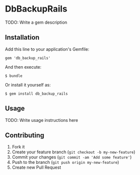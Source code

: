 # DbBackupRails

TODO: Write a gem description

## Installation

Add this line to your application's Gemfile:

    gem 'db_backup_rails'

And then execute:

    $ bundle

Or install it yourself as:

    $ gem install db_backup_rails

## Usage

TODO: Write usage instructions here

## Contributing

1. Fork it
2. Create your feature branch (`git checkout -b my-new-feature`)
3. Commit your changes (`git commit -am 'Add some feature'`)
4. Push to the branch (`git push origin my-new-feature`)
5. Create new Pull Request
